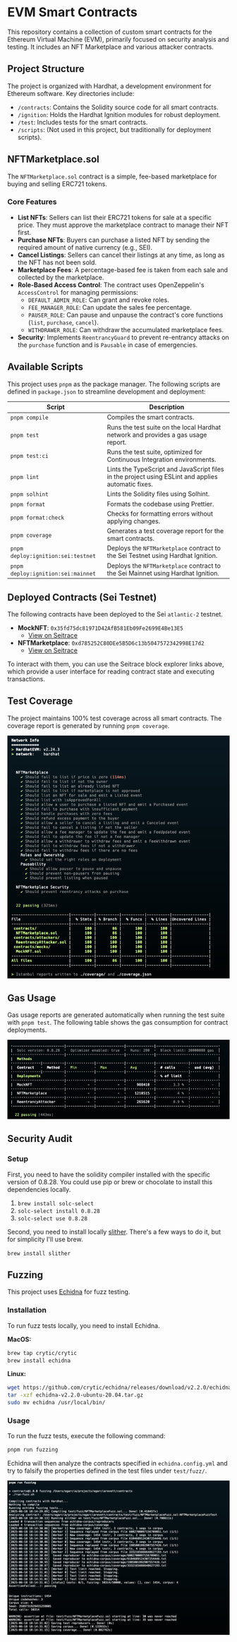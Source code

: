 # EVM Smart Contracts

This repository contains a collection of custom smart contracts for the Ethereum Virtual Machine (EVM), primarily focused on security analysis and testing. It includes an NFT Marketplace and various attacker contracts.

## Project Structure

The project is organized with Hardhat, a development environment for Ethereum software. Key directories include:

-   `/contracts`: Contains the Solidity source code for all smart contracts.
-   `/ignition`: Holds the Hardhat Ignition modules for robust deployment.
-   `/test`: Includes tests for the smart contracts.
-   `/scripts`: (Not used in this project, but traditionally for deployment scripts).

## NFTMarketplace.sol

The `NFTMarketplace.sol` contract is a simple, fee-based marketplace for buying and selling ERC721 tokens.

### Core Features

-   **List NFTs**: Sellers can list their ERC721 tokens for sale at a specific price. They must approve the marketplace contract to manage their NFT first.
-   **Purchase NFTs**: Buyers can purchase a listed NFT by sending the required amount of native currency (e.g., SEI).
-   **Cancel Listings**: Sellers can cancel their listings at any time, as long as the NFT has not been sold.
-   **Marketplace Fees**: A percentage-based fee is taken from each sale and collected by the marketplace.
-   **Role-Based Access Control**: The contract uses OpenZeppelin's `AccessControl` for managing permissions:
    -   `DEFAULT_ADMIN_ROLE`: Can grant and revoke roles.
    -   `FEE_MANAGER_ROLE`: Can update the sales fee percentage.
    -   `PAUSER_ROLE`: Can pause and unpause the contract's core functions (`list`, `purchase`, `cancel`).
    -   `WITHDRAWER_ROLE`: Can withdraw the accumulated marketplace fees.
-   **Security**: Implements `ReentrancyGuard` to prevent re-entrancy attacks on the `purchase` function and is `Pausable` in case of emergencies.

## Available Scripts

This project uses `pnpm` as the package manager. The following scripts are defined in `package.json` to streamline development and deployment:

| Script                        | Description                                                                                              |
| ----------------------------- | -------------------------------------------------------------------------------------------------------- |
| `pnpm compile`                | Compiles the smart contracts.                                                                            |
| `pnpm test`                   | Runs the test suite on the local Hardhat network and provides a gas usage report.                        |
| `pnpm test:ci`                | Runs the test suite, optimized for Continuous Integration environments.                                  |
| `pnpm lint`                   | Lints the TypeScript and JavaScript files in the project using ESLint and applies automatic fixes.       |
| `pnpm solhint`                | Lints the Solidity files using Solhint.                                                                  |
| `pnpm format`                 | Formats the codebase using Prettier.                                                                     |
| `pnpm format:check`           | Checks for formatting errors without applying changes.                                                   |
| `pnpm coverage`               | Generates a test coverage report for the smart contracts.                                                |
| `pnpm deploy:ignition:sei:testnet` | Deploys the `NFTMarketplace` contract to the Sei Testnet using Hardhat Ignition.                         |
| `pnpm deploy:ignition:sei:mainnet` | Deploys the `NFTMarketplace` contract to the Sei Mainnet using Hardhat Ignition.                         |

## Deployed Contracts (Sei Testnet)

The following contracts have been deployed to the Sei `atlantic-2` testnet.

-   **MockNFT**: `0x35fd75dc81971D42AfB581Eb09Fe2699E4Be13E5`
    -   [View on Seitrace](https://seitrace.com/atlantic-2/address/0x35fd75dc81971D42AfB581Eb09Fe2699E4Be13E5)
-   **NFTMarketplace**: `0xd785252C80DEe5B5D6c13b5047572342998E17d2`
    -   [View on Seitrace](https://seitrace.com/atlantic-2/address/0xd785252C80DEe5B5D6c13b5047572342998E17d2)

To interact with them, you can use the Seitrace block explorer links above, which provide a user interface for reading contract state and executing transactions.

## Test Coverage

The project maintains 100% test coverage across all smart contracts. The coverage report is generated by running `pnpm coverage`.

![Test Coverage](./docs/coverage.png)

## Gas Usage

Gas usage reports are generated automatically when running the test suite with `pnpm test`. The following table shows the gas consumption for contract deployments.

![Gas Usage](./docs/gas-table.png)

## Security Audit

### Setup

First, you need to have the solidity compiler installed with the specific version of 0.8.28. You could use pip or brew or chocolate to install this dependencies locally.

1. `brew install solc-select`
2. `solc-select install 0.8.28`
3. `solc-select use 0.8.28`

Second, you need to install locally [slither](https://github.com/crytic/slither). There's a few ways to do it, but for simplicity I'll use brew.

`brew install slither`

## Fuzzing

This project uses [Echidna](https://github.com/crytic/echidna) for fuzz testing.

### Installation

To run fuzz tests locally, you need to install Echidna.

**MacOS:**
```bash
brew tap crytic/crytic
brew install echidna
```

**Linux:**
```bash
wget https://github.com/crytic/echidna/releases/download/v2.2.0/echidna-v2.2.0-ubuntu-20.04.tar.gz
tar -xzf echidna-v2.2.0-ubuntu-20.04.tar.gz
sudo mv echidna /usr/local/bin/
```

### Usage

To run the fuzz tests, execute the following command:

```bash
pnpm run fuzzing
```

Echidna will then analyze the contracts specified in `echidna.config.yml` and try to falsify the properties defined in the test files under `test/fuzz/`.

![Fuzzing output example](./docs/fuzzing.png)